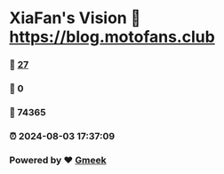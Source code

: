 # XiaFan's Vision :link: https://blog.motofans.club 
### :page_facing_up: [27](https://blog.motofans.club/tag.html) 
### :speech_balloon: 0 
### :hibiscus: 74365 
### :alarm_clock: 2024-08-03 17:37:09 
### Powered by :heart: [Gmeek](https://github.com/Meekdai/Gmeek)
